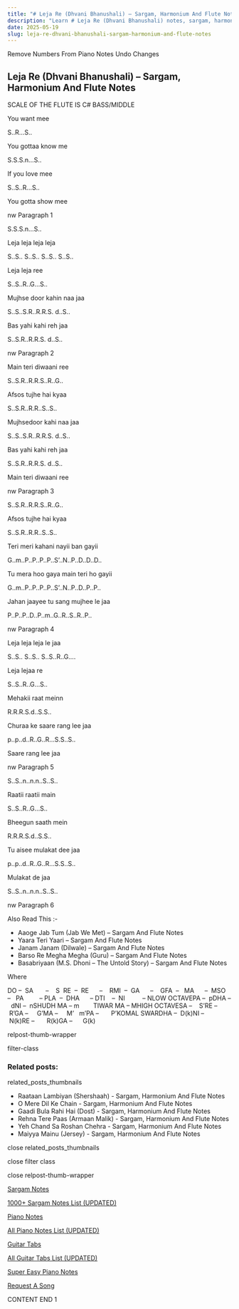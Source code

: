 ```yaml
---
title: "# Leja Re (Dhvani Bhanushali) – Sargam, Harmonium And Flute Notes"
description: "Learn # Leja Re (Dhvani Bhanushali) notes, sargam, harmonium notations and flute notes. Easy step-by-step tutorial for beginners."
date: 2025-05-19
slug: leja-re-dhvani-bhanushali-sargam-harmonium-and-flute-notes
---
```


Remove Numbers From Piano Notes
Undo Changes



## Leja Re (Dhvani Bhanushali) – Sargam, Harmonium And Flute Notes



SCALE OF THE FLUTE IS C# BASS/MIDDLE



You want mee



S..R…S..



You gottaa know me



S.S.S.n…S..



If you love mee



S..S..R…S..



You gotta show mee



nw Paragraph 1

S.S.S.n…S..



Leja leja leja leja



S..S.. S..S.. S..S.. S..S..



Leja leja ree



S..S..R..G…S..



Mujhse door kahin naa jaa



S..S..S.R..R.R.S. d..S..



Bas yahi kahi reh jaa



S..S.R..R.R.S. d..S..

nw Paragraph 2



Main teri diwaani ree



S..S.R..R.R.S..R..G..



Afsos tujhe hai kyaa



S..S.R..R.R..S..S..



Mujhsedoor kahi naa jaa



S..S..S.R..R.R.S. d..S..



Bas yahi kahi reh jaa



S..S.R..R.R.S. d..S..



Main teri diwaani ree



nw Paragraph 3

S..S.R..R.R.S..R..G..



Afsos tujhe hai kyaa



S..S.R..R.R..S..S..



Teri meri kahani nayii ban gayii



G..m..P..P..P..P..S’..N..P..D..D..D..



Tu mera hoo gaya main teri ho gayii



G..m..P..P..P..P..S’..N..P..D..P..P..



Jahan jaayee tu sang mujhee le jaa



P..P..P..D..P..m..G..R..S..R..P..

nw Paragraph 4



Leja leja leja le jaa



S..S.. S..S.. S..S..R..G….



Leja lejaa re



S..S..R..G…S..



Mehakii raat meinn



R.R.R.S.d..S.S..



Churaa ke saare rang lee jaa



p..p..d..R..G..R…S.S..S..



Saare rang lee jaa



nw Paragraph 5

S..S..n..n.n..S..S..



Raatii raatii main



S..S..R..G…S..



Bheegun saath mein



R.R.R.S.d..S.S..



Tu aisee mulakat dee jaa



p..p..d..R..G..R…S.S..S..



Mulakat de jaa



S..S..n..n.n..S..S..

nw Paragraph 6



Also Read This :-



* Aaoge Jab Tum (Jab We Met) – Sargam And Flute Notes
* Yaara Teri Yaari – Sargam And Flute Notes
* Janam Janam (Dilwale) – Sargam And Flute Notes
* Barso Re Megha Megha (Guru) – Sargam And Flute Notes
* Basabriyaan (M.S. Dhoni – The Untold Story) – Sargam And Flute Notes



Where

DO –  SA       –    S  RE  –  RE      –    RMI  –  GA      –    GFA  –   MA      –  MSO  –   PA         – PLA  –  DHA      – DTI    –  NI          – NLOW OCTAVEPA –  pDHA –  dNI –  nSHUDH MA – m        TIWAR MA – MHIGH OCTAVESA –    S’RE –     R’GA –     G’MA –     M’   m’PA –       P’KOMAL SWARDHA –  D(k)NI –       N(k)RE –       R(k)GA –      G(k)



relpost-thumb-wrapper

filter-class

### Related posts:

related_posts_thumbnails

* Raataan Lambiyan (Shershaah) - Sargam, Harmonium And Flute Notes
* O Mere Dil Ke Chain - Sargam, Harmonium And Flute Notes
* Gaadi Bula Rahi Hai (Dost) - Sargam, Harmonium And Flute Notes
* Rehna Tere Paas (Armaan Malik) - Sargam, Harmonium And Flute Notes
* Yeh Chand Sa Roshan Chehra - Sargam, Harmonium And Flute Notes
* Maiyya Mainu (Jersey) - Sargam, Harmonium And Flute Notes

close related_posts_thumbnails

close filter class

close relpost-thumb-wrapper

[Sargam Notes](https://www.notationsworld.com/sargam-notes.html)

[1000+ Sargam Notes List (UPDATED)](https://www.notationsworld.com/all-songs-list-sargam-notes.html)

[Piano Notes](https://www.notationsworld.com/piano-notes.html)

[All Piano Notes List (UPDATED)](https://www.notationsworld.com/all-songs-list-piano-notes.html)

[Guitar Tabs](https://www.notationsworld.com/guitar-tabs.html)

[All Guitar Tabs List (UPDATED)](https://www.notationsworld.com/all-songs-list-guitar-tabs.html)

[Super Easy Piano Notes](https://studywall.in/)

[Request A Song](https://www.notationsworld.com/request-a-song.html)

CONTENT END 1

